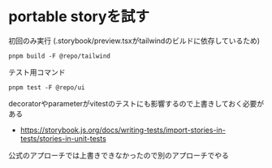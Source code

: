 # portable storyを試す

初回のみ実行 (.storybook/preview.tsxがtailwindのビルドに依存しているため)

```shell
pnpm build -F @repo/tailwind
```

テスト用コマンド

```shell
pnpm test -F @repo/ui
```

decoratorやparameterがvitestのテストにも影響するので上書きしておく必要がある

-   https://storybook.js.org/docs/writing-tests/import-stories-in-tests/stories-in-unit-tests

公式のアプローチでは上書きできなかったので別のアプローチでやる

